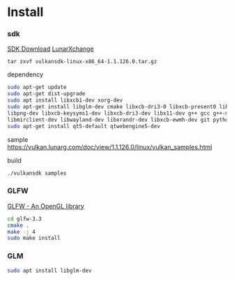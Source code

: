 # Install

### sdk
[SDK Download](https://vulkan.lunarg.com/sdk/home)
[LunarXchange](https://vulkan.lunarg.com/doc/sdk/1.1.126.0/linux/getting_started.html)
```
tar zxvf vulkansdk-linux-x86_64-1.1.126.0.tar.gz
```

dependency
```bash
sudo apt-get update
sudo apt-get dist-upgrade
sudo apt install libxcb1-dev xorg-dev
sudo apt-get install libglm-dev cmake libxcb-dri3-0 libxcb-present0 libpciaccess0 \
libpng-dev libxcb-keysyms1-dev libxcb-dri3-dev libx11-dev g++ gcc g++-multilib \
libmirclient-dev libwayland-dev libxrandr-dev libxcb-ewmh-dev git python3 bison
sudo apt-get install qt5-default qtwebengine5-dev
```

sample
https://vulkan.lunarg.com/doc/view/1.1.126.0/linux/vulkan_samples.html

build
```bash
./vulkansdk samples
```

### GLFW
[GLFW - An OpenGL library](https://www.glfw.org/)
```bash
cd glfw-3.3
cmake .
make -j 4
sudo make install
```

### GLM
```bash
sudo apt install libglm-dev
```
